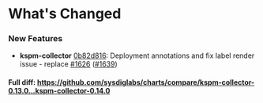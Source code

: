 # What's Changed

### New Features
- **kspm-collector** [0b82d816](https://github.com/sysdiglabs/charts/commit/0b82d8165acdc7e34aea690d03422a7cd5a7b265): Deployment annotations and fix label render issue - replace [#1626](https://github.com/sysdiglabs/charts/issues/1626) ([#1639](https://github.com/sysdiglabs/charts/issues/1639))
#### Full diff: https://github.com/sysdiglabs/charts/compare/kspm-collector-0.13.0...kspm-collector-0.14.0
